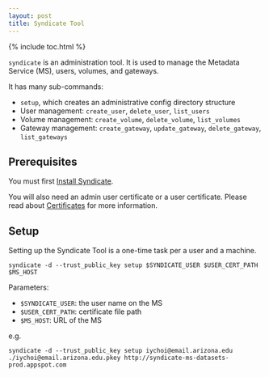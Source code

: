 ```yaml
---
layout: post
title: Syndicate Tool
---
```


{% include toc.html %}

`syndicate` is an administration tool.  It is used to manage the Metadata Service (MS), users, volumes, and gateways.

It has many sub-commands:

 - `setup`, which creates an administrative config directory structure
 - User management: `create_user`, `delete_user`, `list_users`
 - Volume management: `create_volume`, `delete_volume`, `list_volumes`
 - Gateway management: `create_gateway`, `update_gateway`, `delete_gateway`,
   `list_gateways`

## Prerequisites

You must first [Install Syndicate](/install).

You will also need an admin user certificate or a user certificate.  Please read about [Certificates](/certificates) for more information.

## Setup

Setting up the Syndicate Tool is a one-time task per a user and a machine.

```
syndicate -d --trust_public_key setup $SYNDICATE_USER $USER_CERT_PATH $MS_HOST
```

Parameters:
- `$SYNDICATE_USER`: the user name on the MS
- `$USER_CERT_PATH`: certificate file path
- `$MS_HOST`: URL of the MS

e.g.

```
syndicate -d --trust_public_key setup iychoi@email.arizona.edu ./iychoi@email.arizona.edu.pkey http://syndicate-ms-datasets-prod.appspot.com
```
